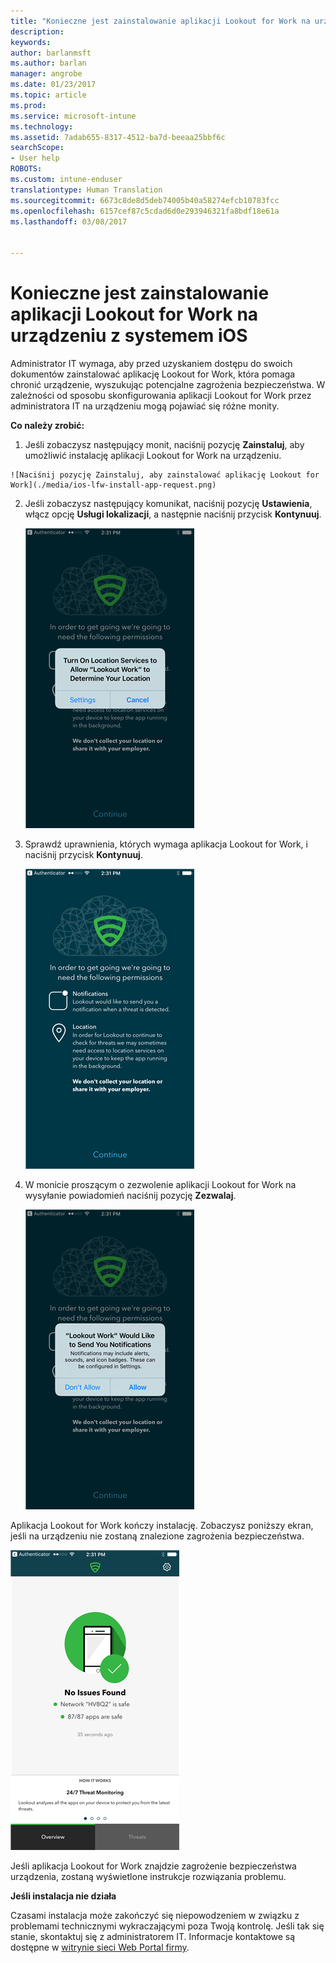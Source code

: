 ```yaml
---
title: "Konieczne jest zainstalowanie aplikacji Lookout for Work na urządzeniu z systemem iOS | Microsoft Docs"
description: 
keywords: 
author: barlanmsft
ms.author: barlan
manager: angrobe
ms.date: 01/23/2017
ms.topic: article
ms.prod: 
ms.service: microsoft-intune
ms.technology: 
ms.assetid: 7adab655-8317-4512-ba7d-beeaa25bbf6c
searchScope:
- User help
ROBOTS: 
ms.custom: intune-enduser
translationtype: Human Translation
ms.sourcegitcommit: 6673c8de8d5deb74005b40a58274efcb10783fcc
ms.openlocfilehash: 6157cef87c5cdad6d0e293946321fa8bdf18e61a
ms.lasthandoff: 03/08/2017


---
```


# <a name="you-need-to-install-lookout-for-work-on-your-ios-device"></a>Konieczne jest zainstalowanie aplikacji Lookout for Work na urządzeniu z systemem iOS

Administrator IT wymaga, aby przed uzyskaniem dostępu do swoich dokumentów zainstalować aplikację Lookout for Work, która pomaga chronić urządzenie, wyszukując potencjalne zagrożenia bezpieczeństwa. W zależności od sposobu skonfigurowania aplikacji Lookout for Work przez administratora IT na urządzeniu mogą pojawiać się różne monity.

**Co należy zrobić:**

1.    Jeśli zobaczysz następujący monit, naciśnij pozycję **Zainstaluj**, aby umożliwić instalację aplikacji Lookout for Work na urządzeniu.

    ![Naciśnij pozycję Zainstaluj, aby zainstalować aplikację Lookout for Work](./media/ios-lfw-install-app-request.png)

2. Jeśli zobaczysz następujący komunikat, naciśnij pozycję **Ustawienia**, włącz opcję **Usługi lokalizacji**, a następnie naciśnij przycisk **Kontynuuj**.

    ![Naciśnij pozycję Ustawienia, a następnie opcję Usługi lokalizacji](./media/ios-lfw-allow-location-services.png)

3. Sprawdź uprawnienia, których wymaga aplikacja Lookout for Work, i naciśnij przycisk **Kontynuuj**.

    ![Masz teraz połączenie z aplikacją Lookout for Work](./media/ios-lfw-permissions-lookout-needs.png)

4. W monicie proszącym o zezwolenie aplikacji Lookout for Work na wysyłanie powiadomień naciśnij pozycję **Zezwalaj**.

    ![Naciśnij pozycję Ustawienia, a następnie opcję Usługi lokalizacji](./media/ios-lfw-allow-notifications.png)


Aplikacja Lookout for Work kończy instalację. Zobaczysz poniższy ekran, jeśli na urządzeniu nie zostaną znalezione zagrożenia bezpieczeństwa.

![Aplikacja Lookout for Work nie znalazła żadnych zagrożeń bezpieczeństwa](./media/ios-lfw-no-threats-found.png)

Jeśli aplikacja Lookout for Work znajdzie zagrożenie bezpieczeństwa urządzenia, zostaną wyświetlone instrukcje rozwiązania problemu.

**Jeśli instalacja nie działa**

Czasami instalacja może zakończyć się niepowodzeniem w związku z problemami technicznymi wykraczającymi poza Twoją kontrolę. Jeśli tak się stanie, skontaktuj się z administratorem IT. Informacje kontaktowe są dostępne w [witrynie sieci Web Portal firmy](http://portal.manage.microsoft.com).


